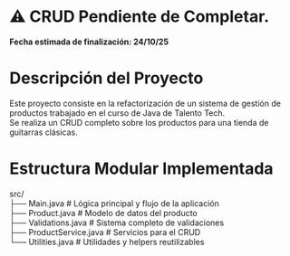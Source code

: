 # ⚠️ CRUD Pendiente de Completar.

**Fecha estimada de finalización: 24/10/25**

# Descripción del Proyecto

Este proyecto consiste en la refactorización de un sistema de gestión de productos trabajado en el
curso de Java de Talento Tech.   
Se realiza un CRUD completo sobre los productos para una tienda de guitarras clásicas.

# Estructura Modular Implementada

src/  
├── Main.java # Lógica principal y flujo de la aplicación  
├── Product.java # Modelo de datos del producto  
├── Validations.java # Sistema completo de validaciones  
├── ProductService.java # Servicios para el CRUD    
└── Utilities.java # Utilidades y helpers reutilizables  
